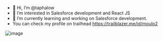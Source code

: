 - 👋 Hi, I’m @taphalow
- 👀 I’m interested in Salesforce development and React JS
- 🌱 I’m currently learning and working on Salesforce development.
- You can check my profile on trailhead
https://trailblazer.me/id/moulo2

![image](https://user-images.githubusercontent.com/41078119/175982692-b63e195b-3662-4224-937d-71288bd0e9c1.png)


<!---
taphalow/taphalow is a ✨ special ✨ repository because its `README.md` (this file) appears on your GitHub profile.
You can click the Preview link to take a look at your changes.
--->
